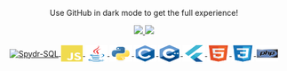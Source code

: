 <div align="center">
  <p>Use GitHub in dark mode to get the full experience!
</div>

<div align="center">
  <a href="https://github.com/spydrcs">
  <img height="180em" src="https://github-readme-stats.vercel.app/api?username=spydrcs&show_icons=true&theme=radical&include_all_commits=true&count_private=true"/>
  <img height="180em" src="https://github-readme-stats.vercel.app/api/top-langs/?username=spydrcs&layout=compact&langs_count=7&theme=radical"/>
</div>

<div align="center" style="display: inline_block"><br>
  <img align="center" alt="Spydr-SQL" height="30" width="40" src="https://i.imgur.com/UvYY8yF.png">
  <img align="center" alt="Spydr-Js" height="30" width="40" src="https://raw.githubusercontent.com/devicons/devicon/master/icons/javascript/javascript-plain.svg">
  <img align="center" alt="Spydr-Java" height="30" width="40" src="https://raw.githubusercontent.com/devicons/devicon/master/icons/java/java-original.svg">
  <img align="center" alt="Spydr-Python" height="30" width="40" src="https://raw.githubusercontent.com/devicons/devicon/master/icons/python/python-original.svg">
  <img align="center" alt="Spydr-C" height="30" width="40" src="https://raw.githubusercontent.com/devicons/devicon/master/icons/c/c-original.svg">
  <img align="center" alt="Spydr-CPlusPLus" height="30" width="40" src="https://raw.githubusercontent.com/devicons/devicon/master/icons/cplusplus/cplusplus-original.svg">
  <img align="center" alt="Spydr-Flutter" height="30" width="40" src="https://raw.githubusercontent.com/devicons/devicon/master/icons/flutter/flutter-original.svg">
  <img align="center" alt="Spydr-HTML" height="30" width="40" src="https://raw.githubusercontent.com/devicons/devicon/master/icons/html5/html5-original.svg">
  <img align="center" alt="Spydr-CSS" height="30" width="40" src="https://raw.githubusercontent.com/devicons/devicon/master/icons/css3/css3-original.svg">
  <img align="center" alt="Spydr-Php" height="30" width="40" src="https://raw.githubusercontent.com/devicons/devicon/master/icons/php/php-original.svg">
</div>
